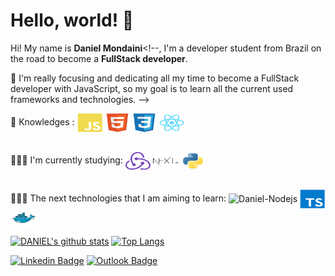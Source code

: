 # Hello, world! 👋
Hi! My name is **Daniel Mondaini**<!--, I'm a developer student from Brazil on the road to become a **FullStack developer**. 

🥅 I'm really focusing and dedicating all my time to become a FullStack developer with JavaScript, so my goal is to learn all the current used frameworks and technologies. -->

<div>
  <span>🧠 Knowledges :</span>
    <img align="center" alt="Daniel-Js" height="30" width="40" src="https://raw.githubusercontent.com/devicons/devicon/master/icons/javascript/javascript-plain.svg">
    <img align="center" alt="Daniel-HTML" height="30" width="40" src="https://raw.githubusercontent.com/devicons/devicon/master/icons/html5/html5-original.svg">
    <img align="center" alt="Daniel-CSS" height="30" width="40" src="https://raw.githubusercontent.com/devicons/devicon/master/icons/css3/css3-original.svg">
    <img align="center" alt="Daniel-React" height="30" width="40" src="https://raw.githubusercontent.com/devicons/devicon/master/icons/react/react-original.svg">
<!--     <img align="center" alt="Erickson-C" height="30" width="40" src="https://cdn.jsdelivr.net/gh/devicons/devicon/icons/c/c-original.svg"> -->
<!--     <img align="center" alt="Erickson-Ts" height="30" width="40" src="https://cdn.jsdelivr.net/gh/devicons/devicon/icons/java/java-original.svg"> -->

  
  <span></br>👨🏻‍🎓  I'm currently studying:</span>
   <img align="center" alt="Daniel-Redux" height="30" width="40" src="https://raw.githubusercontent.com/devicons/devicon/master/icons/redux/redux-original.svg">
   <img align="center" alt="Daniel-Redux" height="30" width="40" src="https://github.com/devicons/devicon/blob/master/icons/nextjs/nextjs-original-wordmark.svg">
   <img align="center" alt="Daniel-Python" height="30" width="40" src="https://raw.githubusercontent.com/devicons/devicon/master/icons/python/python-original.svg">
  
  <span> </br>👩🏿‍🏫 The next technologies that I am aiming to learn:</span>
    <img align="center" alt="Daniel-Nodejs" height="30" width="40" src="https://cdn.jsdelivr.net/gh/devicons/devicon/icons/nodejs/nodejs-original.svg">
    <img align="center" alt="Daniel-Ts" height="30" width="40" src="https://raw.githubusercontent.com/devicons/devicon/master/icons/typescript/typescript-plain.svg">
    <img align="center" alt="Daniel-Docker" height="30" width="40" src="https://raw.githubusercontent.com/devicons/devicon/master/icons/docker/docker-original.svg"> 
</div>



[![DANIEL's github stats](https://github-readme-stats.vercel.app/api?username=EricksonSiqueira&show_icons=true&theme=radical&bg_color=30,0d0d0d,191919&title_color=fff&text_color=fff&icon_color=79ff97)](https://github.com/DanMondaini/github-readme-stats)
[![Top Langs](https://github-readme-stats.vercel.app/api/top-langs/?username=DanMondaini&layout=compact&theme=radical&bg_color=30,0d0d0d,191919&title_color=fff&text_color=fff&icon_color=79ff97)](https://github.com/DanMondaini/github-readme-stats)

[![Linkedin Badge](https://img.shields.io/badge/LinkedIn-0077B5?style=for-the-badge&logo=linkedin&logoColor=white&link=https://www.linkedin.com/in/danielmondaini/)](https://www.linkedin.com/danielmondaini/) [![Outlook Badge](	https://img.shields.io/badge/Microsoft_Outlook-0078D4?style=for-the-badge&logo=microsoft-outlook&logoColor=white=danielmondaini@outlook.com)](danielmondaini@outlook.com)

